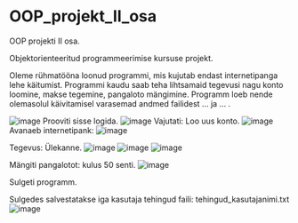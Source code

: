 # OOP_projekt_II_osa
OOP projekti II osa.


Objektorienteeritud programmeerimise kursuse projekt.

Oleme rühmatööna loonud programmi, mis kujutab endast internetipanga lehe käitumist. Programmi kaudu saab teha lihtsamaid tegevusi nagu konto loomine, makse tegemine, pangaloto mängimine. Programm loeb nende olemasolul käivitamisel varasemad andmed failidest ...  ja ... .

![image](https://github.com/Paul-HenryP/OOP_projekt_II_osa/assets/104301931/81ac0f03-e6c5-4eec-88de-ab90c3144ed6)
Prooviti sisse logida.
![image](https://github.com/Paul-HenryP/OOP_projekt_II_osa/assets/104301931/81174710-89f6-4a3b-b0b3-08c104e07755)
Vajutati: Loo uus konto.
![image](https://github.com/Paul-HenryP/OOP_projekt_II_osa/assets/104301931/3d7b1783-20cc-4814-9eda-9536b380fcf8)
Avanaeb internetipank:
![image](https://github.com/Paul-HenryP/OOP_projekt_II_osa/assets/104301931/69b0d14a-1488-4116-b87c-4ae9d4b5cd70)

Tegevus: Ülekanne.
![image](https://github.com/Paul-HenryP/OOP_projekt_II_osa/assets/104301931/a3688e97-d1bc-4d23-848b-4efbe9d9ae66)
![image](https://github.com/Paul-HenryP/OOP_projekt_II_osa/assets/104301931/e2bfd35c-c803-47bb-9bb7-179591ca3072)
![image](https://github.com/Paul-HenryP/OOP_projekt_II_osa/assets/104301931/5212b38e-840e-462a-977d-659cf48c80d9)

Mängiti pangalotot: kulus 50 senti.
![image](https://github.com/Paul-HenryP/OOP_projekt_II_osa/assets/104301931/d804f548-2318-4571-aee5-dde466dfd595)

Sulgeti programm.

Sulgedes salvestatakse iga kasutaja tehingud faili: tehingud_kasutajanimi.txt
![image](https://github.com/Paul-HenryP/OOP_projekt_II_osa/assets/104301931/03785ab2-f57f-4330-9c3d-d7fce3a4365b)


